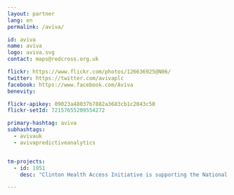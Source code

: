 ```yaml
---
layout: partner
lang: en
permalink: /aviva/

id: aviva
name: aviva
logo: aviva.svg
contact: maps@redcross.org.uk

flickr: https://www.flickr.com/photos/126636925@N06/
twitter: https://twitter.com/avivaplc
facebook: https://www.facebook.com/Aviva
benevity:

flickr-apikey: 09023a48037b7882a3683cb1c2043c50
flickr-setId: 72157655209554272

primary-hashtag: aviva
subhashtags:
  - avivauk
  - avivapredictiveanalytics


tm-projects:
  - id: 1951
    desc: "Clinton Health Access Initiative is supporting the National Malaria program in Honduras to eliminate malaria by 2020. Last year Honduras reported approximately 3,500 cases, down from nearly 10,000 in 2010. Still, Honduras reports the second highest number of cases across Central America. Honduras plans to reach elimination by strengthening surveillance, improving case management, and targeting vector control interventions. The municipality of Puerto Lempira, located in the Mosquitia region and characterized by indigenous and remote communities, is among those at highest risk in the country. Movement through this region occurs mostly by foot, canoe, and plane."

---
```

